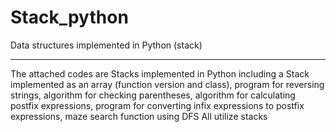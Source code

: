 # Stack_python
Data structures implemented in Python (stack)

---
The attached codes are Stacks implemented in Python including a Stack implemented as an array (function version and class), program for reversing strings, algorithm for checking parentheses, algorithm for calculating postfix expressions, program for converting infix expressions to postfix expressions, maze search function using DFS
All utilize stacks

